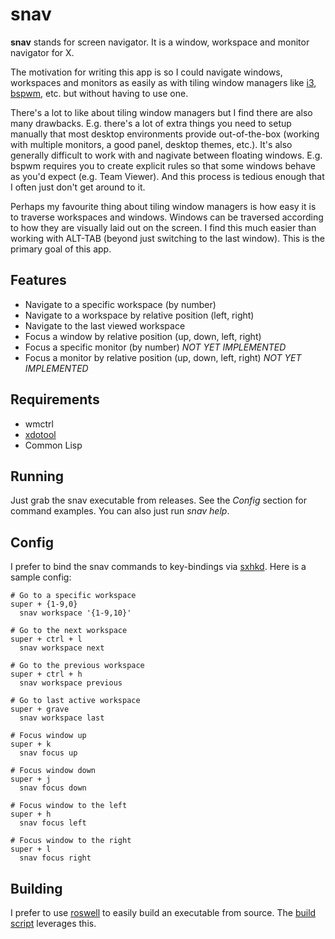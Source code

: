 # snav

**snav** stands for screen navigator. It is a window, workspace and monitor navigator for X.

The motivation for writing this app is so I could navigate windows, workspaces and monitors as easily as with tiling window managers like [i3](https://github.com/i3/i3), [bspwm](https://github.com/baskerville/bspwm), etc. but without having to use one.

There's a lot to like about tiling window managers but I find there are also many drawbacks. E.g. there's a lot of extra things you need to setup manually that most desktop environments provide out-of-the-box (working with multiple monitors, a good panel, desktop themes, etc.). It's also generally difficult to work with and nagivate between floating windows. E.g. bspwm requires you to create explicit rules so that some windows behave as you'd expect (e.g. Team Viewer). And this process is tedious enough that I often just don't get around to it.

Perhaps my favourite thing about tiling window managers is how easy it is to traverse workspaces and windows. Windows can be traversed according to how they are visually laid out on the screen. I find this much easier than working with ALT-TAB (beyond just switching to the last window). This is the primary goal of this app.

## Features

* Navigate to a specific workspace (by number)
* Navigate to a workspace by relative position (left, right)
* Navigate to the last viewed workspace
* Focus a window by relative position (up, down, left, right)
* Focus a specific monitor (by number) *NOT YET IMPLEMENTED*
* Focus a monitor by relative position (up, down, left, right) *NOT YET IMPLEMENTED*

## Requirements

* wmctrl
* [xdotool](https://github.com/jordansissel/xdotool)
* Common Lisp

## Running

Just grab the snav executable from releases. See the *Config* section for command examples. You can also just run *snav help*.

## Config

I prefer to bind the snav commands to key-bindings via [sxhkd](https://github.com/baskerville/sxhkd). Here is a sample config:

    # Go to a specific workspace
    super + {1-9,0}
      snav workspace '{1-9,10}'

    # Go to the next workspace
    super + ctrl + l
      snav workspace next

    # Go to the previous workspace
    super + ctrl + h
      snav workspace previous

    # Go to last active workspace
    super + grave
      snav workspace last

    # Focus window up
    super + k
      snav focus up

    # Focus window down
    super + j
      snav focus down

    # Focus window to the left
    super + h
      snav focus left

    # Focus window to the right
    super + l
      snav focus right

## Building

I prefer to use [roswell](https://github.com/roswell/roswell) to easily build an executable from source. The [build script](./build.sh) leverages this.
